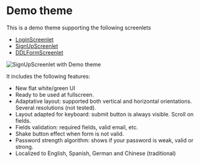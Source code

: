 # Demo theme
This is a demo theme supporting the following screenlets
  - [LoginScreenlet](https://github.com/liferay/liferay-screens/blob/master/ios/Documentation/LoginScreenlet.md)
  - [SignUpScreenlet](https://github.com/liferay/liferay-screens/blob/master/ios/Documentation/SignUpScreenlet.md)
  - [DDLFormScreenlet](https://github.com/liferay/liferay-screens/blob/master/ios/Documentation/DDLFormScreenlet.md)


![SignUpScreenlet with Demo theme](demo-sample.png)


It includes the following features:

- New flat white/green UI
- Ready to be used at fullscreen.
- Adaptative layout: supported both vertical and horizontal orientations. Several resolutions (not tested).
- Layout adapted for keyboard: submit button is always visible. Scroll on fields.
- Fields validation: required fields, valid email, etc.
- Shake button effect when form is not valid.
- Password strength algorithm: shows if your password is weak, valid or strong.
- Localized to English, Spanish, German and Chinese (traditional)



